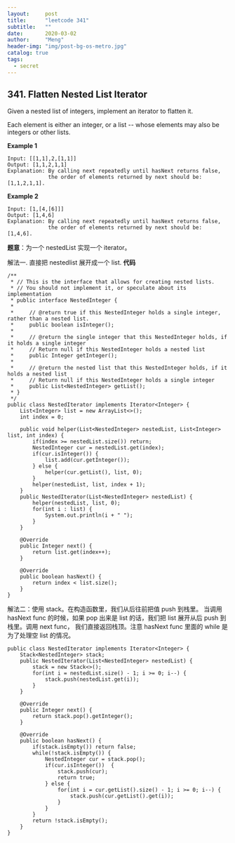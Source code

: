 ```yaml
---
layout:     post
title:      "leetcode 341"
subtitle:   ""
date:       2020-03-02
author:     "Meng"
header-img: "img/post-bg-os-metro.jpg"
catalog: true
tags:
  - secret
---
```


## 341. Flatten Nested List Iterator

Given a nested list of integers, implement an iterator to flatten it.

Each element is either an integer, or a list -- whose elements may also be integers or other lists.

**Example 1**
```
Input: [[1,1],2,[1,1]]
Output: [1,1,2,1,1]
Explanation: By calling next repeatedly until hasNext returns false,
             the order of elements returned by next should be: [1,1,2,1,1].
```
**Example 2**
```
Input: [1,[4,[6]]]
Output: [1,4,6]
Explanation: By calling next repeatedly until hasNext returns false,
             the order of elements returned by next should be: [1,4,6].
```

**题意**：为一个 nestedList 实现一个 iterator。

解法一. 直接把 nestedlist 展开成一个 list.
**代码**
```
/**
 * // This is the interface that allows for creating nested lists.
 * // You should not implement it, or speculate about its implementation
 * public interface NestedInteger {
 *
 *     // @return true if this NestedInteger holds a single integer, rather than a nested list.
 *     public boolean isInteger();
 *
 *     // @return the single integer that this NestedInteger holds, if it holds a single integer
 *     // Return null if this NestedInteger holds a nested list
 *     public Integer getInteger();
 *
 *     // @return the nested list that this NestedInteger holds, if it holds a nested list
 *     // Return null if this NestedInteger holds a single integer
 *     public List<NestedInteger> getList();
 * }
 */
public class NestedIterator implements Iterator<Integer> {
    List<Integer> list = new ArrayList<>();
    int index = 0;

    public void helper(List<NestedInteger> nestedList, List<Integer> list, int index) {
        if(index >= nestedList.size()) return;
        NestedInteger cur = nestedList.get(index);
        if(cur.isInteger()) {
            list.add(cur.getInteger());
        } else {
            helper(cur.getList(), list, 0);
        }
        helper(nestedList, list, index + 1);
    }
    public NestedIterator(List<NestedInteger> nestedList) {
        helper(nestedList, list, 0);
        for(int i : list) {
            System.out.println(i + " ");
        }
    }

    @Override
    public Integer next() {
        return list.get(index++);
    }

    @Override
    public boolean hasNext() {
        return index < list.size();
    }
}

```

解法二：使用 stack。在构造函数里，我们从后往前把值 push 到栈里。 当调用 hasNext func 的时候，如果 pop 出来是 list 的话，我们把 list 展开从后 push 到栈里。调用 next func， 我们直接返回栈顶。注意 hasNext func 里面的 while 是为了处理空 list 的情况。
```
public class NestedIterator implements Iterator<Integer> {
    Stack<NestedInteger> stack;
    public NestedIterator(List<NestedInteger> nestedList) {
        stack = new Stack<>();
        for(int i = nestedList.size() - 1; i >= 0; i--) {
            stack.push(nestedList.get(i));
        }
    }

    @Override
    public Integer next() {
        return stack.pop().getInteger();
    }

    @Override
    public boolean hasNext() {
        if(stack.isEmpty()) return false;
        while(!stack.isEmpty()) {
            NestedInteger cur = stack.pop();
            if(cur.isInteger())  {
                stack.push(cur);
                return true;
            } else {
                for(int i = cur.getList().size() - 1; i >= 0; i--) {
                    stack.push(cur.getList().get(i));
                }
            }
        }
        return !stack.isEmpty();
    }
}
```
